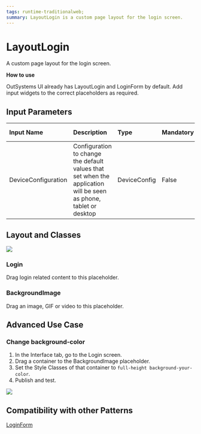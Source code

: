 ```yaml
---
tags: runtime-traditionalweb;
summary: LayoutLogin is a custom page layout for the login screen.
---
```


# LayoutLogin

A custom page layout for the login screen.

**How to use**

OutSystems UI already has LayoutLogin and LoginForm by default. Add input widgets to the correct placeholders as required.

## Input Parameters

| **Input Name** | **Description** | **Type** | **Mandatory** | **Default Value** |
| :--- | :--- | :--- | :--- | :--- |
| DeviceConfiguration | Configuration to change the default values that set when the application will be seen as phone, tablet or desktop | DeviceConfig | False | none |

## Layout and Classes

![](https://github.com/danielmarquespt/docs-product/tree/e7ea3f444d5129dab245c69ab72ae091554bc4fb/src/develop/ui/patterns/web/layout/images/layoutlogin-image-1.png%3E)

### Login

Drag login related content to this placeholder.

### BackgroundImage

Drag an image, GIF or video to this placeholder.

## Advanced Use Case

### Change background-color

1. In the Interface tab, go to the Login screen.
2. Drag a container to the BackgroundImage placeholder.
3. Set the Style Classes of that container to `full-height background-your-color`. 
4. Publish and test.

![](https://github.com/danielmarquespt/docs-product/tree/e7ea3f444d5129dab245c69ab72ae091554bc4fb/src/develop/ui/patterns/web/layout/images/layoutlogin-image-2.png?width=750%3E)

## Compatibility with other Patterns

[LoginForm](loginform.md)

